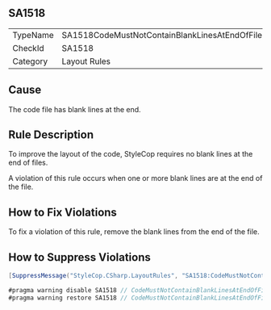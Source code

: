 ﻿## SA1518

<table>
<tr>
  <td>TypeName</td>
  <td>SA1518CodeMustNotContainBlankLinesAtEndOfFile</td>
</tr>
<tr>
  <td>CheckId</td>
  <td>SA1518</td>
</tr>
<tr>
  <td>Category</td>
  <td>Layout Rules</td>
</tr>
</table>

## Cause

The code file has blank lines at the end.

## Rule Description

To improve the layout of the code, StyleCop requires no blank lines at the end of files.

A violation of this rule occurs when one or more blank lines are at the end of the file.

## How to Fix Violations

To fix a violation of this rule, remove the blank lines from the end of the file.

## How to Suppress Violations

```csharp
[SuppressMessage("StyleCop.CSharp.LayoutRules", "SA1518:CodeMustNotContainBlankLinesAtEndOfFile", Justification = "Reviewed.")]
```

```csharp
#pragma warning disable SA1518 // CodeMustNotContainBlankLinesAtEndOfFile
#pragma warning restore SA1518 // CodeMustNotContainBlankLinesAtEndOfFile
```
